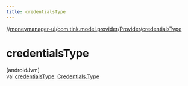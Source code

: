 ```yaml
---
title: credentialsType
---
```

//[moneymanager-ui](../../../index.html)/[com.tink.model.provider](../index.html)/[Provider](index.html)/[credentialsType](credentials-type.html)



# credentialsType



[androidJvm]\
val [credentialsType](credentials-type.html): [Credentials.Type](../../com.tink.model.credentials/-credentials/-type/index.html)




